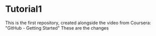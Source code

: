 # Tutorial1
This is the first repository, created alongside the video from Coursera: "GitHub - Getting Started"
These are the changes
